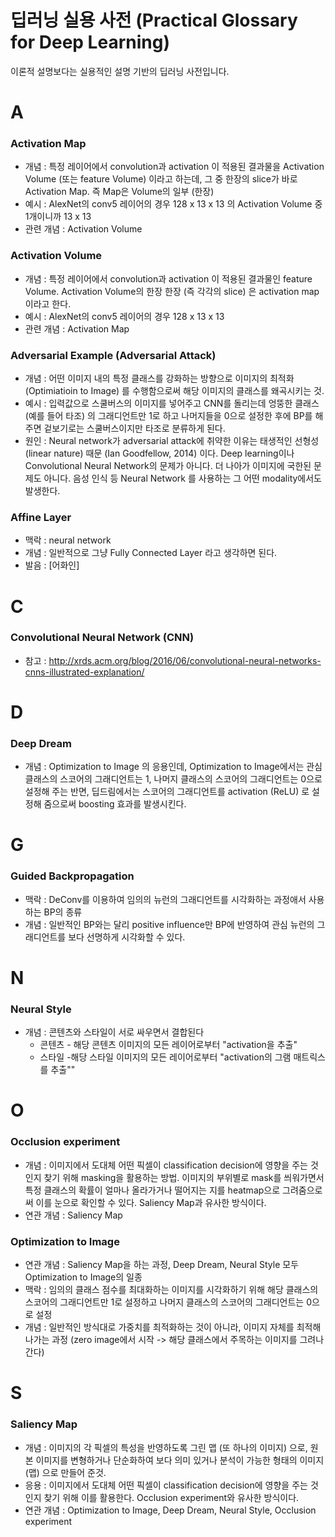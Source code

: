 # 딥러닝 실용 사전 (Practical Glossary for Deep Learning)
이론적 설명보다는 실용적인 설명 기반의 딥러닝 사전입니다.

# A

### Activation Map
* 개념 : 특정 레이어에서 convolution과 activation 이 적용된 결과물을 Activation Volume (또는 feature Volume) 이라고 하는데, 그 중 한장의 slice가 바로 Activation Map. 즉 Map은 Volume의 일부 (한장)
* 예시 : AlexNet의 conv5 레이어의 경우 128 x 13 x 13 의 Activation Volume 중 1개이니까 13 x 13
* 관련 개념 : Activation Volume

### Activation Volume
* 개념 : 특정 레이어에서 convolution과 activation 이 적용된 결과물인 feature Volume. Activation Volume의 한장 한장 (즉 각각의 slice) 은 activation map이라고 한다. 
* 예시 : AlexNet의 conv5 레이어의 경우 128 x 13 x 13
* 관련 개념 : Activation Map

### Adversarial Example (Adversarial Attack)
* 개념 : 어떤 이미지 내의 특정 클래스를 강화하는 방향으로 이미지의 최적화 (Optimiatioin to Image) 를 수행함으로써 해당 이미지의 클래스를 왜곡시키는 것.
* 예시 : 입력값으로 스쿨버스의 이미지를 넣어주고 CNN를 돌리는데 엉뚱한 클래스 (예를 들어 타조) 의 그래디언트만 1로 하고 나머지들을 0으로 설정한 후에 BP를 해 주면 겉보기로는 스쿨버스이지만 타조로 분류하게 된다. 
* 원인 : Neural network가 adversarial attack에 취약한 이유는 태생적인 선형성 (linear nature) 때문 (Ian Goodfellow, 2014) 이다. Deep learning이나 Convolutional Neural Network의 문제가 아니다. 더 나아가 이미지에 국한된 문제도 아니다. 음성 인식 등 Neural Network 를 사용하는 그 어떤 modality에서도 발생한다.

### Affine Layer
* 맥락 : neural network
* 개념 : 일반적으로 그냥 Fully Connected Layer 라고 생각하면 된다.
* 발음 : [어화인]

# C 

### Convolutional Neural Network (CNN)
* 참고 : http://xrds.acm.org/blog/2016/06/convolutional-neural-networks-cnns-illustrated-explanation/


# D

### Deep Dream
* 개념 : Optimization to Image 의 응용인데, Optimization to Image에서는 관심 클래스의 스코어의 그래디언트는 1, 나머지 클래스의 스코어의 그래디언트는 0으로 설정해 주는 반면, 딥드림에서는 스코어의 그래디언트를 activation (ReLU) 로 설정해 줌으로써 boosting 효과를 발생시킨다.

# G

### Guided Backpropagation
* 맥락 : DeConv를 이용하여 임의의 뉴런의 그래디언트를 시각화하는 과정애서 사용하는 BP의 종류
* 개념 : 일반적인 BP와는 달리 positive influence만 BP에 반영하여 관심 뉴런의 그래디언트를 보다 선명하게 시각화할 수 있다.

# N

### Neural Style
* 개념 : 콘텐츠와 스타일이 서로 싸우면서 결합된다
    * 콘텐츠 - 해당 콘텐츠 이미지의 모든 레이어로부터 "activation을 추출"
    * 스타일 -해당 스타일 이미지의 모든 레이어로부터 "activation의 그램 매트릭스를 추출""

# O

### Occlusion experiment
* 개념 : 이미지에서 도대체 어떤 픽셀이 classification decision에 영향을 주는 것인지 찾기 위해 masking을 활용하는 방법. 이미지의 부위별로 mask를 씌워가면서 특정 클래스의 확률이 얼마나 올라가거나 떨어지는 지를 heatmap으로 그려줌으로써 이를 눈으로 확인할 수 있다. Saliency Map과 유사한 방식이다. 
* 연관 개념 : Saliency Map

### Optimization to Image
* 연관 개념 : Saliency Map을 하는 과정, Deep Dream, Neural Style 모두 Optimization to Image의 일종
* 맥락 : 임의의 클래스 점수를 최대화하는 이미지를 시각화하기 위해 해당 클래스의 스코어의 그래디언트만 1로 설정하고 나머지 클래스의 스코어의 그래디언트는 0으로 설정
* 개념 : 일반적인 방식대로 가중치를 최적화하는 것이 아니라, 이미지 자체를 최적해 나가는 과정 (zero image에서 시작 -> 해당 클래스에서 주목하는 이미지를 그려나간다)

# S

### Saliency Map
* 개념 : 이미지의 각 픽셀의 특성을 반영하도록 그린 맵 (또 하나의 이미지) 으로, 원본 이미지를 변형하거나 단순화하여 보다 의미 있거나 분석이 가능한 형태의 이미지 (맵) 으로 만들어 준것.
* 응용 : 이미지에서 도대체 어떤 픽셀이 classification decision에 영향을 주는 것인지 찾기 위해 이를 활용한다. Occlusion experiment와 유사한 방식이다. 
* 연관 개념 : Optimization to Image, Deep Dream, Neural Style, Occlusion experiment
